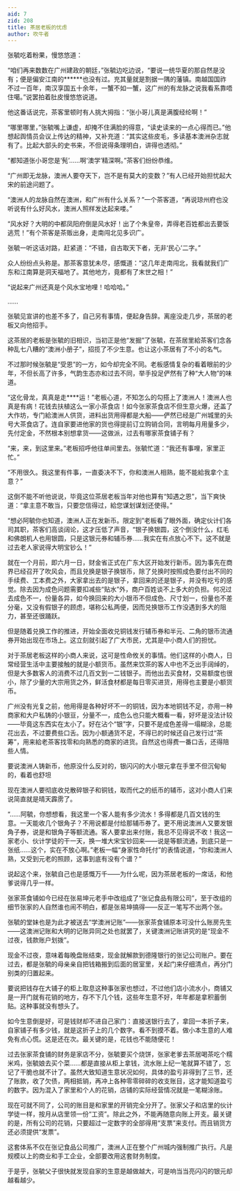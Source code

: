 ```yaml
---
aid: 7
zid: 208
title: 茶居老板的忧虑
author: 吹牛者
---
```


张毓吃着粉果，慢悠悠道：

“咱们再来数数在广州建政的朝廷，”张毓边吃边说，“要说一统华夏的那自然是没有；便是偏安江南的**\*\***也没有过。充其量就是割据一隅的藩镇。南越国国祚不过一百年，南汉享国五十余年，一蟹不如一蟹，这广州的有龙脉之说我看系靠唔住噶。”说罢拍着肚皮慢悠悠说道。

他这番话说完，茶客里顿时有人挑大拇指：“张小哥儿真是满腹经纶啊！”

“哪里哪里，”张毓嘴上谦虚，却掩不住满脸的得意，“读史读来的一点心得而已。”他想起舆情员会议上传达的精神，又补充道：“其实这些皮毛，多读基本澳洲杂志就有了。比起大部头的史书来，不但说得条理明白，讲得也透彻。”

“都知道张小哥您是‘髡’……啊‘澳学’精深啊。”茶客们纷纷恭维。

“广州即无龙脉，澳洲人要夺天下，岂不是有莫大的变数？”有人已经开始担忧起大宋的前途问题了。

“澳洲人的龙脉自然在澳洲，和广州有什么关系？”一个茶客道，“再说琼州府也没听说有什么好风水，澳洲人照样发达起来喽。”

“风水好？大明的中都凤阳府倒是风水好！出了个朱皇帝，弄得老百姓都出去要饭逃荒！”有个茶客是茶贩出身，走南闯北见多识广。

张毓一听这话对路，赶紧道：“不错，自古取天下者，无非‘民心’二字。”

众人纷纷点头称是。那茶客意犹未尽，感慨道：“这几年走南闯北，我看就我们广东和江南算是洞天福地了。其他地方，竟都有了末世之相！”

“说起来广州还真是个风水宝地哩！哈哈哈。”

……

张毓见宣讲的也差不多了，自己另有事情，便起身告辞。离座没走几步，茶居的老板又向他招手。

这茶居的老板是张毓的旧相识，当初正是他“发掘”了张毓，在茶居里給茶客们念各种乱七八糟的“澳洲小册子”，招揽了不少生意。也让这小茶居有了不小的名气。

不过那时候张毓是“受恩”的一方，如今却完全不同。老板感情复杂的看着眼前的少年，不但长高了许多，气韵生态亦和过去不同，举手投足俨然有了种“大人物”的味道。

“这化骨龙，真真是走\*\*\*\*运！”老板心道，不知怎么的勾搭上了澳洲人！澳洲人也真是有病！花钱去扶植这么一家小茶食店！如今张家茶食店不但生意火爆，还盖了大作坊，专门給澳洲人供货，进料出货用得都是大船――俨然已经是广州城里的头号大茶食店了。连自家要进他家的货也得提前订立购销合同，言明每月用量多少，先付定金，不然根本别想拿货――这做派，过去有哪家茶食铺子有？

“来，来，到这里来。”老板招呼他往单间里去。张毓忙道：“我还有事哩，家里正忙。”

“不用很久。我这里有件事，一直委决不下，你和澳洲人相熟，能不能給我拿个主意？”

这倒不能不听他说说，毕竟这位茶居老板当年对他也算有“知遇之恩”，当下爽快道：“拿主意不敢当，只要您信得过，給您谋划谋划还使得。”

“想必阿毓你也知道，澳洲人正在发新币。限定到”老板看了眼外面，确定伙计们各司其职，茶客们高谈阔论，这才压低了声音，“银子换银圆，这个倒没什么，红毛和佛朗机人也用银圆，只是这银元券和辅币券……我实在有点放心不下。这不就是过去老人家说得大明宝钞么！”

就在一个月前，即六月一日，财金省正式在广东大区开始发行新币。因为事先在商界已经召开了吹风会，而且兑换是银子换银币，除了兑换时按照成色要付出不同的手续费、工本费之外，大家拿出去的是银子，拿回来的还是银子，并没有吃亏的感觉。除去因为成色问题需要扣减些“贴水”外，商户百姓谈不上多大的负担。何况过去成色不一，份量各异，如今换回来的大小银币不但成色、尺寸划一，份量也不差分毫，又没有假银子的顾虑，堪称公私两便，因而兑换银币工作没遇到多大的阻力，甚至还很踊跃。

但是随着兑换工作的推进，开始全面收兑铜钱发行辅币券和半元、二角的银币流通券开始出现在市场上。这立刻就引起了广大市民，尤其是中小商人们的担忧。

对于茶居老板这样的小商人来说，这可是性命攸关的事情。他们这样的小商人，日常经营生活中主要接触的就是小额货币。虽然来饮茶的客人中也不乏出手阔绰的，但是大多数客人的消费不过几百文到一二钱银子。而他出去买食材，交易额度也很小，除了少量的大宗用货之外，鲜活食材都是每日零买进货，用得也主要是小额货币。

广州没有光复之前，他用得是各种好坏不一的铜钱，因为本地铜钱不足，亦用一种商家和大户私铸的小银豆，分量不一，成色么也只能大概看一看，好坏是没法计较――毕竟这东西实在太小了。好在沾个“银”字，只要不是成色差得一塌糊涂，总能花出去，不过要费些口舌。因为小额通货不足，不得已的时候还自己发行过“茶筹”，用来給老茶客找零和向熟悉的商家的进货。自然这也得费一番口舌，还得陪些人情。

要说澳洲人铸新币，他原没什么反对的，银闪闪的大小银元拿在手里不但沉甸甸的，看着也舒坦

现在澳洲人要彻底收兑散碎银子和铜钱，取而代之的纸币的辅币，这对小商人们来说简直就是晴天霹雳了。

“……阿毓，你想想看，我这里一个客人能有多少流水！多得都是几百文钱的生意。一天能收几个银角子？不用说都是付给那辅币券了。更不用说澳洲人又要发银角子券，说是和银角子等额流通。客人要拿出来付账，我总不见得说不收！我这一家老小、伙计学徒的干一天，换一堆大宋宝钞回来――说是等额流通，到底只是一张纸……这个，实在不放心啊。”老板一幅“身家性命托付”的表情说道，“你和澳洲人熟，又受到元老的照顾，这事到底有没有个谱？”

说起这个来，张毓自己也是感慨万千――为什么呢，因为茶居老板的一席话，和他爹说得几乎一样。

张家茶食铺如今已经在张易坤元老手中改组成了“张记食品有限公司”，至于改组的细节张家的人自然谁也闹不明白，都是张易坤搞得――反正一笔写不出两个张。

张毓的堂妹也是为此才被送去“学澳洲记账”――张家茶食铺原本可没什么账房先生――这澳洲记账和大明的记账异同之处也就罢了，关键澳洲记账讲究的是“现金不过夜，钱款账户划拨”。

现金不过夜，意味着每晚盘账结束，现金就解款到德隆银行的张记公司账户。要在过去，都是张毓的母亲亲自把钱箱搬到后面的居室里，关起门来仔细清点，再分门别类的归置起来。

要说把钱存在大铺子的柜上取息这种事张家也想过，不过他们店小流水小，商铺又是一开门就有花销的地方，存不下几个钱，这些年生意不好，年年都是拿积蓄倒贴。这种事就没有想头了。

如今生意倒是好，可是钱财却不进自己家门：直接送银行去了，拿回一本折子来，自家铺子有多少钱，就是这折子上的几个数字。看不到摸不着。做小本生意的人难免有点心慌。这是还在次。最关键的是，花钱也不能随便花！

过去张家茶食铺的财务是家店不分，张毓要买个烧饼，张家老爹去茶居喝茶吃个糯米鸡，张毓娘去买个菜……都是直接从柜上拿钱，流水账上纪一笔就算不错了，忘记了干脆也就不计了。虽然大致知道生意状况如何，具体的盈亏非得到了三节，还了账款，收了欠债，两相抵销，再冲上各种零零碎碎的收支账目，这才能知道盈亏的数字。因为混入了家里和个人的花销，店铺的实际经营情况就是一笔糊涂账。

现在可就不同了，公司的账目是和家里的开销完全分开了。张家父子和店里的伙计学徒一样，按月从店里领一份“工资”。除此之外，不能再随意向账上开支。最关键的是，所有公司的花销，只要超过一定数字的全部得用“支票”来支付。而且销货方还必须提供“发票”。

这套体系不仅在张记食品公司推广，澳洲人正在整个广州城内强制推广执行。凡是规模以上的商业和手工企业，全部要改用这套财务制度。

于是乎，张毓父子很快就发现自家的生意是越做越大，可是响当当亮闪闪的银元却越看越少。
